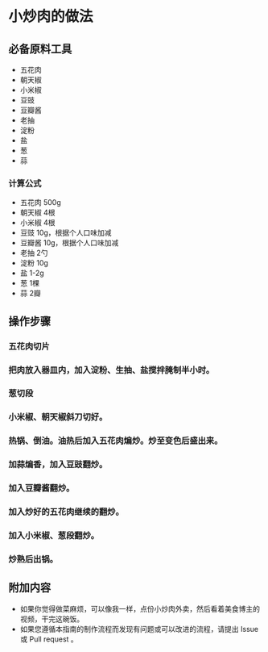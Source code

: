 # 小炒肉的做法

## 必备原料工具

- 五花肉
- 朝天椒
- 小米椒
- 豆豉
- 豆瓣酱
- 老抽
- 淀粉
- 盐
- 葱
- 蒜

### 计算公式

- 五花肉 500g
- 朝天椒 4根
- 小米椒 4根
- 豆豉 10g，根据个人口味加减
- 豆瓣酱 10g，根据个人口味加减
- 老抽 2勺
- 淀粉 10g
- 盐 1-2g
- 葱 1棵
- 蒜 2瓣

## 操作步骤

### 五花肉切片

### 把肉放入器皿内，加入淀粉、生抽、盐搅拌腌制半小时。

### 葱切段

### 小米椒、朝天椒斜刀切好。

### 热锅、倒油。油热后加入五花肉煸炒。炒至变色后盛出来。

### 加蒜煸香，加入豆豉翻炒。

### 加入豆瓣酱翻炒。

### 加入炒好的五花肉继续的翻炒。

### 加入小米椒、葱段翻炒。

### 炒熟后出锅。

## 附加内容

- 如果你觉得做菜麻烦，可以像我一样，点份小炒肉外卖，然后看着美食博主的视频，干完这碗饭。
- 如果您遵循本指南的制作流程而发现有问题或可以改进的流程，请提出 Issue 或 Pull request 。
